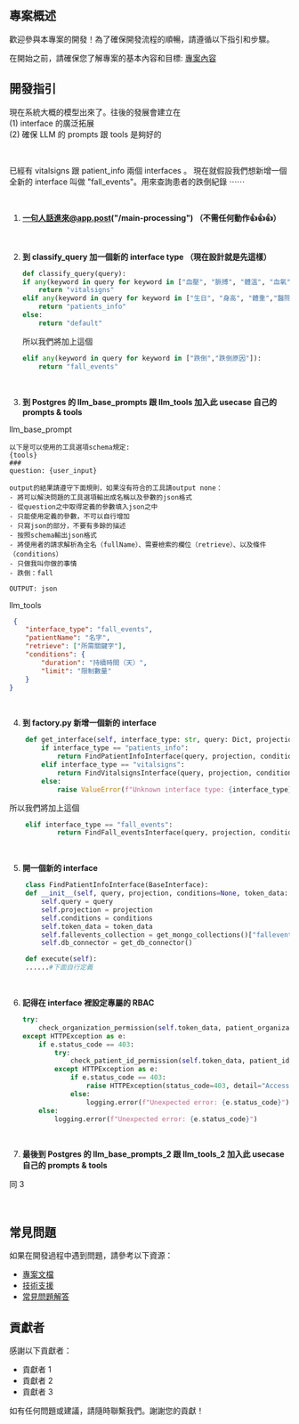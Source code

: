 ## 專案概述
歡迎參與本專案的開發！為了確保開發流程的順暢，請遵循以下指引和步驟。

在開始之前，請確保您了解專案的基本內容和目標: [專案內容](https://gitlab.smart-aging.tech/ds/infrastructure/jubo-nis-llm-data-interface/-/blob/add-official-auth/README.md)

  
## 開發指引

現在系統大概的模型出來了。往後的發展會建立在
<br>
(1) interface 的廣泛拓展
<br>
(2) 確保 LLM 的 prompts 跟 tools 是夠好的

<br>

已經有 vitalsigns 跟 patient_info 兩個 interfaces 。
現在就假設我們想新增一個全新的 interface 叫做 "fall_events"。用來查詢患者的跌倒紀錄 ⋯⋯

<br>

1. **一句人話進來@app.post("/main-processing") （不需任何動作👍👍👍）** 

<br>


2. **到 classify_query 加一個新的 interface type （現在設計就是先這樣）**
     
    ```python
    def classify_query(query):
    if any(keyword in query for keyword in ["血壓", "脈搏", "體溫", "血氧"]):
        return "vitalsigns"
    elif any(keyword in query for keyword in ["生日", "身高", "體重","醫院","血型"]):
        return "patients_info"
    else:
        return "default"
    ```
    
    所以我們將加上這個

    ```python
    elif any(keyword in query for keyword in ["跌倒","跌倒原因"]):
        return "fall_events"
    ```

<br>

3. **到 Postgres 的 llm_base_prompts 跟 llm_tools 加入此 usecase 自己的 prompts & tools**


llm_base_prompt
```
以下是可以使用的工具選項schema規定:
{tools}
###
question: {user_input}

output的結果請遵守下面規則，如果沒有符合的工具請output none：
- 將可以解決問題的工具選項輸出成名稱以及參數的json格式
- 從question之中取得定義的參數填入json之中
- 只能使用定義的參數，不可以自行增加
- 只寫json的部分，不要有多餘的描述
- 按照schema輸出json格式
- 將使用者的請求解析為全名（fullName）、需要檢索的欄位（retrieve）、以及條件（conditions）
- 只做我叫你做的事情
- 跌倒：fall

OUTPUT: json
```

llm_tools
```json
 {
    "interface_type": "fall_events",
    "patientName": "名字",
    "retrieve": ["所需關鍵字"],
    "conditions": {
        "duration": "持續時間（天）",
        "limit": "限制數量"
    }
}
```

<br>

4. **到 factory.py 新增一個新的 interface**

```python
    def get_interface(self, interface_type: str, query: Dict, projection: Dict = None, conditions: Optional[Dict] = None, token_data: TokenData = None) -> BaseInterface:
        if interface_type == "patients_info":
            return FindPatientInfoInterface(query, projection, conditions, token_data)
        elif interface_type == "vitalsigns":
            return FindVitalsignsInterface(query, projection, conditions, token_data)
        else:
            raise ValueError(f"Unknown interface type: {interface_type}")
```
    
所以我們將加上這個

```python
    elif interface_type == "fall_events":
            return FindFall_eventsInterface(query, projection, conditions, token_data)
```
     
<br>

5. **開一個新的 interface**

```python
    class FindPatientInfoInterface(BaseInterface):
    def __init__(self, query, projection, conditions=None, token_data: TokenData = None):
        self.query = query
        self.projection = projection
        self.conditions = conditions
        self.token_data = token_data
        self.fallevents_collection = get_mongo_collections()["fallevents"]
        self.db_connector = get_db_connector()

    def execute(self):
    ......#下面自行定義
```

<br>

6. **記得在 interface 裡設定專屬的 RBAC**

    ```python
    try:
        check_organization_permission(self.token_data, patient_organization_str)
    except HTTPException as e:
        if e.status_code == 403:
            try:
                check_patient_id_permission(self.token_data, patient_id_str)
            except HTTPException as e:
                if e.status_code == 403:
                    raise HTTPException(status_code=403, detail="Access denied")
                else:
                    logging.error(f"Unexpected error: {e.status_code}")
        else:
            logging.error(f"Unexpected error: {e.status_code}")
    ```
<br>

7. **最後到 Postgres 的 llm_base_prompts_2 跟 llm_tools_2 加入此 usecase 自己的 prompts & tools**

同 3

<br>

## 常見問題

如果在開發過程中遇到問題，請參考以下資源：
- [專案文檔](https://gitlab.com/username/repository/-/wikis/home)
- [技術支援](mailto:support@example.com)
- [常見問題解答](https://gitlab.com/username/repository/-/issues)

## 貢獻者

感謝以下貢獻者：
- 貢獻者 1
- 貢獻者 2
- 貢獻者 3

如有任何問題或建議，請隨時聯繫我們。謝謝您的貢獻！
